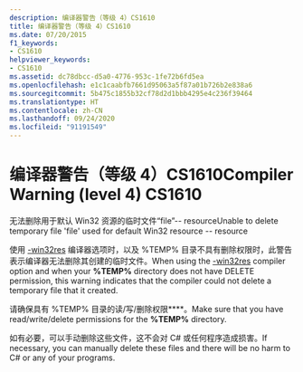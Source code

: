 ```yaml
---
description: 编译器警告（等级 4）CS1610
title: 编译器警告（等级 4）CS1610
ms.date: 07/20/2015
f1_keywords:
- CS1610
helpviewer_keywords:
- CS1610
ms.assetid: dc78dbcc-d5a0-4776-953c-1fe72b6fd5ea
ms.openlocfilehash: e1c1caabfb7661d95063a5f87a01b726b2e838a6
ms.sourcegitcommit: 5b475c1855b32cf78d2d1bbb4295e4c236f39464
ms.translationtype: HT
ms.contentlocale: zh-CN
ms.lasthandoff: 09/24/2020
ms.locfileid: "91191549"
---
```

# <a name="compiler-warning-level-4-cs1610"></a><span data-ttu-id="98bce-103">编译器警告（等级 4）CS1610</span><span class="sxs-lookup"><span data-stu-id="98bce-103">Compiler Warning (level 4) CS1610</span></span>

<span data-ttu-id="98bce-104">无法删除用于默认 Win32 资源的临时文件“file”-- resource</span><span class="sxs-lookup"><span data-stu-id="98bce-104">Unable to delete temporary file 'file' used for default Win32 resource -- resource</span></span>  
  
 <span data-ttu-id="98bce-105">使用 [-win32res](../compiler-options/win32res-compiler-option.md) 编译器选项时，以及 %TEMP% 目录不具有删除权限时，此警告表示编译器无法删除其创建的临时文件。</span><span class="sxs-lookup"><span data-stu-id="98bce-105">When using the [-win32res](../compiler-options/win32res-compiler-option.md) compiler option and when your **%TEMP%** directory does not have DELETE permission, this warning indicates that the compiler could not delete a temporary file that it created.</span></span>  
  
 <span data-ttu-id="98bce-106">请确保具有 %TEMP% 目录的读/写/删除权限\*\*\*\*。</span><span class="sxs-lookup"><span data-stu-id="98bce-106">Make sure that you have read/write/delete permissions for the **%TEMP%** directory.</span></span>  
  
 <span data-ttu-id="98bce-107">如有必要，可以手动删除这些文件，这不会对 C# 或任何程序造成损害。</span><span class="sxs-lookup"><span data-stu-id="98bce-107">If necessary, you can manually delete these files and there will be no harm to C# or any of your programs.</span></span>
